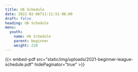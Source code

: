 ```yaml
---
title: U6 Schedule
date: 2022-02-06T11:11:51-06:00
draft: false
heading: U6 Schedule
menu:
  youth:
    name: U6 Schedule
    parent: beginner
    weight: 210
---
```

{{< embed-pdf src="static/img/uploads/2021-beginner-league-schedule.pdf" hidePaginator="true" >}}